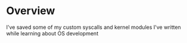 # Overview
I've saved some of my custom syscalls and kernel modules I've written while learning about OS development
